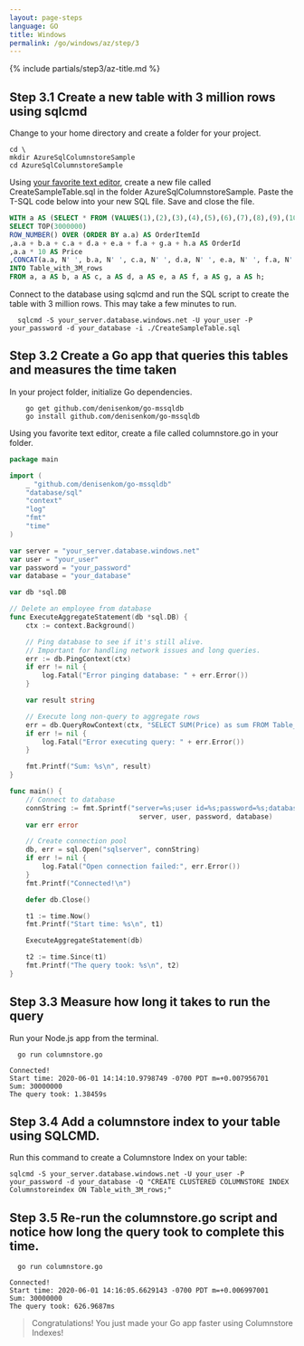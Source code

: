 ```yaml
---
layout: page-steps
language: GO
title: Windows
permalink: /go/windows/az/step/3
---
```


{% include partials/step3/az-title.md %}

## Step 3.1 Create a new table with 3 million rows using sqlcmd

Change to your home directory and create a folder for your project.

```terminal
cd \
mkdir AzureSqlColumnstoreSample
cd AzureSqlColumnstoreSample
```

Using [your favorite text editor](https://code.visualstudio.com/), create a new file called CreateSampleTable.sql in the folder AzureSqlColumnstoreSample. Paste the T-SQL code below into your new SQL file. Save and close the file.

```SQL
WITH a AS (SELECT * FROM (VALUES(1),(2),(3),(4),(5),(6),(7),(8),(9),(10)) AS a(a))
SELECT TOP(3000000)
ROW_NUMBER() OVER (ORDER BY a.a) AS OrderItemId
,a.a + b.a + c.a + d.a + e.a + f.a + g.a + h.a AS OrderId
,a.a * 10 AS Price
,CONCAT(a.a, N' ', b.a, N' ', c.a, N' ', d.a, N' ', e.a, N' ', f.a, N' ', g.a, N' ', h.a) AS ProductName
INTO Table_with_3M_rows
FROM a, a AS b, a AS c, a AS d, a AS e, a AS f, a AS g, a AS h;
```

Connect to the database using sqlcmd and run the SQL script to create the table with 3 million rows. This may take a few minutes to run.

```terminal
  sqlcmd -S your_server.database.windows.net -U your_user -P your_password -d your_database -i ./CreateSampleTable.sql
```

## Step 3.2 Create a Go app that queries this tables and measures the time taken

In your project folder, initialize Go dependencies.

```terminal
    go get github.com/denisenkom/go-mssqldb
    go install github.com/denisenkom/go-mssqldb
```

Using you favorite text editor, create a file called columnstore.go in your folder.

```go
package main

import (
    _ "github.com/denisenkom/go-mssqldb"
    "database/sql"
    "context"
    "log"
    "fmt"
    "time"
)

var server = "your_server.database.windows.net"
var user = "your_user"
var password = "your_password"
var database = "your_database"

var db *sql.DB

// Delete an employee from database
func ExecuteAggregateStatement(db *sql.DB) {
    ctx := context.Background()

    // Ping database to see if it's still alive.
    // Important for handling network issues and long queries.
    err := db.PingContext(ctx)
    if err != nil {
        log.Fatal("Error pinging database: " + err.Error())
    }

    var result string

    // Execute long non-query to aggregate rows
    err = db.QueryRowContext(ctx, "SELECT SUM(Price) as sum FROM Table_with_3M_rows").Scan(&result)
    if err != nil {
        log.Fatal("Error executing query: " + err.Error())
    }

    fmt.Printf("Sum: %s\n", result)
}

func main() {
    // Connect to database
    connString := fmt.Sprintf("server=%s;user id=%s;password=%s;database=%s;",
                                server, user, password, database)
    var err error

    // Create connection pool
    db, err = sql.Open("sqlserver", connString)
    if err != nil {
        log.Fatal("Open connection failed:", err.Error())
    }
    fmt.Printf("Connected!\n")

    defer db.Close()

    t1 := time.Now()
    fmt.Printf("Start time: %s\n", t1)

    ExecuteAggregateStatement(db)

    t2 := time.Since(t1)
    fmt.Printf("The query took: %s\n", t2)
}
```

## Step 3.3 Measure how long it takes to run the query

Run your Node.js app from the terminal.

```terminal
  go run columnstore.go
```

```results
Connected!
Start time: 2020-06-01 14:14:10.9798749 -0700 PDT m=+0.007956701
Sum: 30000000
The query took: 1.38459s
```

## Step 3.4 Add a columnstore index to your table using SQLCMD.

Run this command to create a Columnstore Index on your table:

```terminal
sqlcmd -S your_server.database.windows.net -U your_user -P your_password -d your_database -Q "CREATE CLUSTERED COLUMNSTORE INDEX Columnstoreindex ON Table_with_3M_rows;"
```

## Step 3.5 Re-run the columnstore.go script and notice how long the query took to complete this time.

```terminal
  go run columnstore.go
```

```results
Connected!
Start time: 2020-06-01 14:16:05.6629143 -0700 PDT m=+0.006997001
Sum: 30000000
The query took: 626.9687ms
```

> Congratulations! You just made your Go app faster using Columnstore Indexes!
